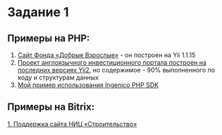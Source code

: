 # Задание 1

## Примеры на PHP:

1. [Сайт Фонда «Добрые Взрослые»](https://good-adults.ru/) - он построен на Yii 1.1.15
2. [Проект англоязычного инвестиционного портала построен на последних версиях Yii2](https://github.com/Serzol64/investportalAplex), но содержимое - 90% выполненного по коду и структурам данных
3. [Мой пример использования Ingenico PHP SDK](https://github.com/Serzol64/ingenicophp_sdkexample)

## Примеры на Bitrix:

[1. Поддержка сайта НИЦ «Строительство»](https://www.cstroy.ru/)
